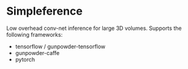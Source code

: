 # Simpleference

Low overhead conv-net inference for large 3D volumes.
Supports the following frameworks:
- tensorflow / gunpowder-tensorflow
- gunpowder-caffe
- pytorch
